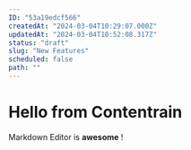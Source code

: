 ```yaml
---
ID: "53a19edcf566"
createdAt: "2024-03-04T10:29:07.000Z"
updatedAt: "2024-03-04T10:52:08.317Z"
status: "draft"
slug: "New Features"
scheduled: false
path: ""
---
```

# Hello from Contentrain

Markdown Editor is **awesome** !